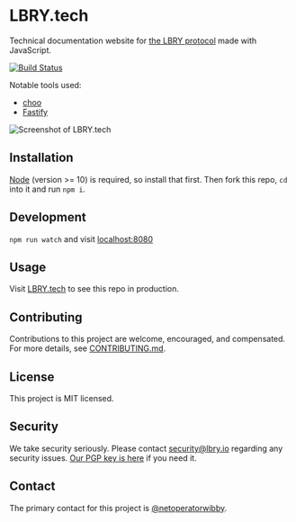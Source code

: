 # LBRY.tech

Technical documentation website for [the LBRY protocol](https://lbry.io) made with JavaScript.

[![Build Status](https://travis-ci.org/lbryio/lbry.tech.svg?branch=master)](https://travis-ci.org/lbryio/lbry.tech)



Notable tools used:

* [choo](https://choo.io)
* [Fastify](https://www.fastify.io)

![Screenshot of LBRY.tech](https://spee.ch/f/lbry-tech-screenshot.png)



## Installation

[Node](https://nodejs.org) (version >= 10) is required, so install that first. Then fork this repo, `cd` into it and run `npm i`.



## Development

`npm run watch` and visit [localhost:8080](http://localhost:8080)



## Usage

Visit [LBRY.tech](https://lbry.tech) to see this repo in production.



## Contributing

Contributions to this project are welcome, encouraged, and compensated. For more details, see [CONTRIBUTING.md](CONTRIBUTING.md).



## License

This project is MIT licensed.



## Security

We take security seriously. Please contact [security@lbry.io](mailto:security@lbry.io) regarding any security issues. [Our PGP key is here](https://keybase.io/lbry/key.asc) if you need it.



## Contact

The primary contact for this project is [@netoperatorwibby](https://github.com/netoperatorwibby).
